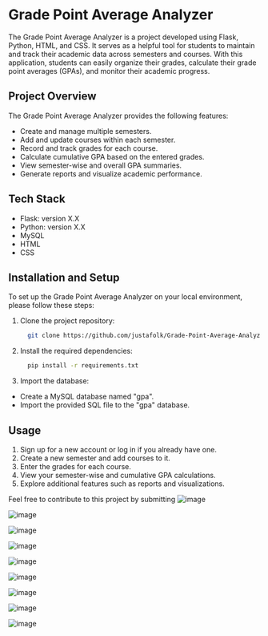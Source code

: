# Grade Point Average Analyzer

The Grade Point Average Analyzer is a project developed using Flask, Python, HTML, and CSS. It serves as a helpful tool for students to maintain and track their academic data across semesters and courses. With this application, students can easily organize their grades, calculate their grade point averages (GPAs), and monitor their academic progress.

## Project Overview

The Grade Point Average Analyzer provides the following features:

- Create and manage multiple semesters.
- Add and update courses within each semester.
- Record and track grades for each course.
- Calculate cumulative GPA based on the entered grades.
- View semester-wise and overall GPA summaries.
- Generate reports and visualize academic performance.

## Tech Stack

- Flask: version X.X
- Python: version X.X
- MySQL
- HTML
- CSS

## Installation and Setup

To set up the Grade Point Average Analyzer on your local environment, please follow these steps:

1. Clone the project repository:

   ```bash
     git clone https://github.com/justafolk/Grade-Point-Average-Analyzer
   ```
2. Install the required dependencies:
    ```bash
      pip install -r requirements.txt
    ```
3. Import the database:
- Create a MySQL database named "gpa".
- Import the provided SQL file to the "gpa" database.

## Usage

1. Sign up for a new account or log in if you already have one.
2. Create a new semester and add courses to it.
3. Enter the grades for each course.
4. View your semester-wise and cumulative GPA calculations.
5. Explore additional features such as reports and visualizations.



Feel free to contribute to this project by submitting
![image](https://github.com/ShipOfodysseus/RPPOOP-lab/assets/136220817/4ac880a6-77e8-42aa-998d-bd514b19dbe3)

![image](https://github.com/ShipOfodysseus/RPPOOP-lab/assets/136220817/3d289a9b-a2ac-4f67-8ae8-ec0efc7d1a64)

![image](https://github.com/ShipOfodysseus/RPPOOP-lab/assets/136220817/a4e2d39a-177a-46b1-b326-5caebf7c78a3)

![image](https://github.com/ShipOfodysseus/RPPOOP-lab/assets/136220817/a589210b-8230-4e4c-9b9f-7271bc41283c)

![image](https://github.com/ShipOfodysseus/RPPOOP-lab/assets/136220817/00df4e60-ffbe-4407-8a2c-27f3aad4b604)

![image](https://github.com/ShipOfodysseus/RPPOOP-lab/assets/136220817/d3b3706a-ee44-4632-b2c5-5ef7ecb6f9d3)

![image](https://github.com/ShipOfodysseus/RPPOOP-lab/assets/136220817/46304e46-a21c-47b5-89c0-1972ddf7f76e)

![image](https://github.com/ShipOfodysseus/RPPOOP-lab/assets/136220817/65aed65b-682f-4cba-9695-e9669fd8f1e6)

![image](https://github.com/justafolk/Grade-Point-Average-Analyzer/assets/65607123/3af08faf-63ab-4160-b75c-989c757c9acc)
